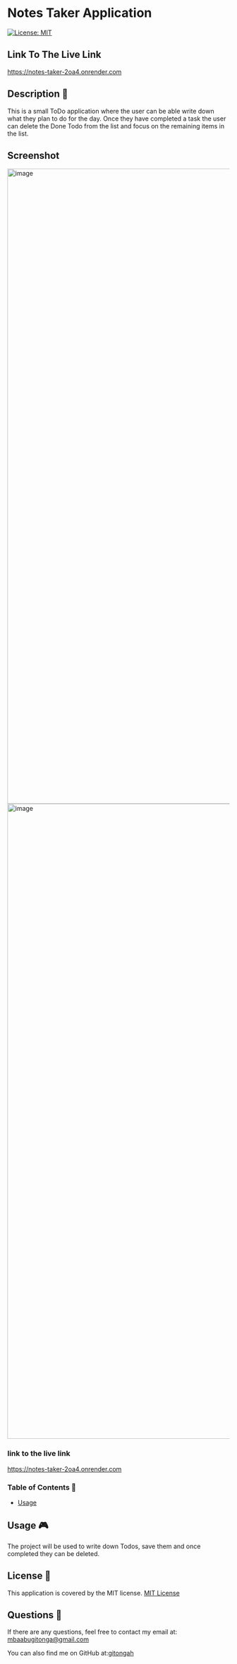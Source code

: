 
  # Notes Taker Application
  [![License: MIT](https://img.shields.io/badge/License-MIT-yellow.svg)](https://opensource.org/licenses/MIT)
  ## Link To The Live Link
  https://notes-taker-2oa4.onrender.com
  ## Description 🔎
  This is a small ToDo application where the user can be able write down what they plan to do for the day. Once they have completed a task the user can delete the Done Todo from the list and focus on the remaining items in the list.
  ## Screenshot 
  <img width="1440" alt="image" src="https://github.com/gitongah/Notes-taker/assets/39062444/52d5dfc1-15c7-4763-b3c5-77eade67e7a2">
  <img width="1440" alt="image" src="https://github.com/gitongah/Notes-taker/assets/39062444/6486141d-af85-46b4-9303-0728dc7b7c41">

  ### link to the live link
  https://notes-taker-2oa4.onrender.com
  ### Table of Contents 📖
  - [Usage](#usage-🎮)
  ## Usage 🎮
  The project  will be used to write down Todos, save them and once completed they can be deleted.
    
  ## License 📝
  This application is covered by the MIT license.
    [MIT License](https://opensource.org/licenses/MIT)
  
  ## Questions 🙋
  If there are any questions, feel free to contact my email at: mbaabugitonga@gmail.com

  You can also find me on GitHub at:[gitongah](https://www.github.com/gitongah)
  
